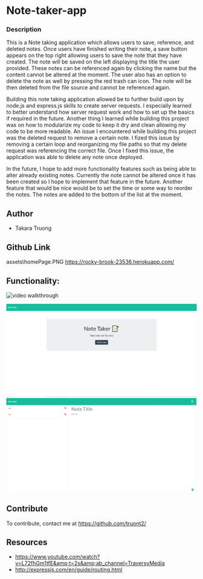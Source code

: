 # Note-taker-app

### Description

This is a Note taking application which allows users to save, reference, and deleted notes. Once users have finished writing their note, a save button appears on the top right allowing users to save the note that they have created. The note will be saved on the left displaying the title the user provided. These notes can be referenced again by clicking the name but the content cannot be altered at the moment. The user also has an option to delete the note as well by pressing the red trash can icon. The note will be then deleted from the file source and cannot be referenced again. 

Building this note taking application allowed be to further build upon by node.js and express.js skills to create server requests. I especially learned to better understand how server request work and how to set up the basics if required in the future. Another thing I learned while building this project was on how to modularize my code to keep it dry and clean allowing my code to be more readable. An issue I encountered while building this project was the deleted request to remove a certain note. I fized this issue by removing a certain loop and reorganizing my file paths so that my delete request was referencing the correct file. Once I fixed this issue, the application was able to delete any note once deployed. 

In the future, I hope to add more functionality features such as being able to alter already existing notes. Currently the note cannot be altered once it has been created so I hope to implement that feature in the future. Another feature that would be nice would be to set the time or some way to reorder the notes. The notes are added to the bottom of the list at the moment. 

## Author 
- Takara Truong

## Github Link
assets\homePage.PNG
https://rocky-brook-23536.herokuapp.com/


## Functionality: 

![video walkthrough](./assets/notepage.gif)

![screenshot](./assets/homePage.PNG)
![screenshot](./assets/notePage.PNG)

## Contribute

To contribute, contact me at https://github.com/truont2/

## Resources 

* https://www.youtube.com/watch?v=L72fhGm1tfE&amp;t=2s&amp;ab_channel=TraversyMedia
* http://expressjs.com/en/guide/routing.html
